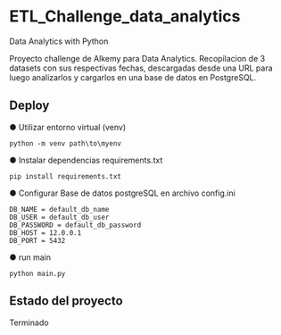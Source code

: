 # ETL_Challenge_data_analytics
Data Analytics with Python

Proyecto  challenge de Alkemy para Data Analytics. Recopilacion de 3 datasets con sus respectivas fechas, descargadas desde una URL para luego analizarlos y cargarlos en una base de datos en PostgreSQL.

## Deploy

● Utilizar entorno virtual (venv)
```
python -m venv path\to\myenv
```
● Instalar dependencias requirements.txt
```
pip install requirements.txt 
```
● Configurar Base de datos postgreSQL en archivo config.ini
```
DB_NAME = default_db_name
DB_USER = default_db_user
DB_PASSWORD = default_db_password
DB_HOST = 12.0.0.1
DB_PORT = 5432

```
● run main
```
python main.py
```

## Estado del proyecto
Terminado
